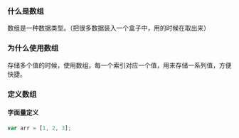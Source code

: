 ### 什么是数组
数组是一种数据类型。（把很多数据装入一个盒子中，用的时候在取出来）

### 为什么使用数组
存储多个值的时候，使用数组，每一个索引对应一个值，用来存储一系列值，方便快捷。

### 定义数组
#### 字面量定义
```js
var arr = [1, 2, 3];
```